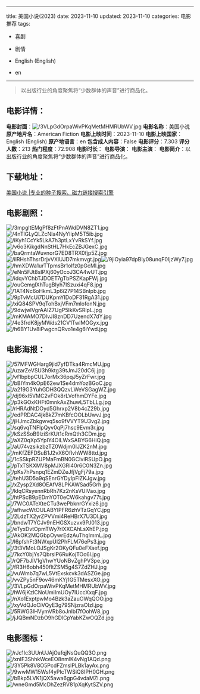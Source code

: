 
---
title: 美国小说(2023)
date: 2023-11-10
updated: 2023-11-10
categories: 电影推荐
tags:
- 喜剧
- 剧情

- English (English)
- en
---


> 以出版行业的角度聚焦将“少数群体的声音”进行商品化。

## **电影详情**：

**电影封面**：<img src="https://image.tmdb.org/t/p/w200/3VLpGdOrpaWivPKqMetMHMRUbWV.jpg" alt="/3VLpGdOrpaWivPKqMetMHMRUbWV.jpg" title="/3VLpGdOrpaWivPKqMetMHMRUbWV.jpg">
**电影名称**：美国小说
**原产地片名**：American Fiction
**电影上映时间**：2023-11-10
**电影上映国家**：English (English)
**原产地语言**：en
**包含成人内容**：False
**电影评分**：7.303
**评分人数**：213
**热门程度**：72.908
**电影时长**：
**电影导演**：
**电影主演**：
**电影简介**：以出版行业的角度聚焦将“少数群体的声音”进行商品化。

## **下载地址**：
[美国小说 |专业的种子搜索、磁力链接搜索引擎](https://movie.amd794.com:2083/?search=American%20Fiction&ordering=&mode=match_phrase&page_size=10&page=1)
 

## **电影剧照**：
<img src="https://image.tmdb.org/t/p/original/3mpgltEMgPf8zFtPnAWdDVN8ZT1.jpg" alt="/3mpgltEMgPf8zFtPnAWdDVN8ZT1.jpg" title="/3mpgltEMgPf8zFtPnAWdDVN8ZT1.jpg"><img src="https://image.tmdb.org/t/p/original/4nTlGLyQLZcNla4NyYIipM5T5ib.jpg" alt="/4nTlGLyQLZcNla4NyYIipM5T5ib.jpg" title="/4nTlGLyQLZcNla4NyYIipM5T5ib.jpg"><img src="https://image.tmdb.org/t/p/original/iKyh1CcYk5LkA7h3ptLxYvRkSYf.jpg" alt="/iKyh1CcYk5LkA7h3ptLxYvRkSYf.jpg" title="/iKyh1CcYk5LkA7h3ptLxYvRkSYf.jpg"><img src="https://image.tmdb.org/t/p/original/v6o3KikgdNnStHL7HkEcZBJGexC.jpg" alt="/v6o3KikgdNnStHL7HkEcZBJGexC.jpg" title="/v6o3KikgdNnStHL7HkEcZBJGexC.jpg"><img src="https://image.tmdb.org/t/p/original/baQrmtaWuvnorG7ED8TRX0fjp5Z.jpg" alt="/baQrmtaWuvnorG7ED8TRX0fjp5Z.jpg" title="/baQrmtaWuvnorG7ED8TRX0fjp5Z.jpg"><img src="https://image.tmdb.org/t/p/original/ilRHshThsrDrjvVXlUJD7mkmvgt.jpg" alt="/ilRHshThsrDrjvVXlUJD7mkmvgt.jpg" title="/ilRHshThsrDrjvVXlUJD7mkmvgt.jpg"><img src="https://image.tmdb.org/t/p/original/9jiOyia97dpBIy08unqF0IjzWy7.jpg" alt="/9jiOyia97dpBIy08unqF0IjzWy7.jpg" title="/9jiOyia97dpBIy08unqF0IjzWy7.jpg"><img src="https://image.tmdb.org/t/p/original/hmXDWa1urTTpmsBr1olfz0pGcMl.jpg" alt="/hmXDWa1urTTpmsBr1olfz0pGcMl.jpg" title="/hmXDWa1urTTpmsBr1olfz0pGcMl.jpg"><img src="https://image.tmdb.org/t/p/original/eNn5FJt8sIPXj60yOcoJ3CA4wUT.jpg" alt="/eNn5FJt8sIPXj60yOcoJ3CA4wUT.jpg" title="/eNn5FJt8sIPXj60yOcoJ3CA4wUT.jpg"><img src="https://image.tmdb.org/t/p/original/idqvYChbTJDOET7gTbPSZKapFWj.jpg" alt="/idqvYChbTJDOET7gTbPSZKapFWj.jpg" title="/idqvYChbTJDOET7gTbPSZKapFWj.jpg"><img src="https://image.tmdb.org/t/p/original/ouCemglXhTugBIyh7ISzuxi4qF8.jpg" alt="/ouCemglXhTugBIyh7ISzuxi4qF8.jpg" title="/ouCemglXhTugBIyh7ISzuxi4qF8.jpg"><img src="https://image.tmdb.org/t/p/original/1AT4Nc6oHkmL3p6i27P14SBnIpb.jpg" alt="/1AT4Nc6oHkmL3p6i27P14SBnIpb.jpg" title="/1AT4Nc6oHkmL3p6i27P14SBnIpb.jpg"><img src="https://image.tmdb.org/t/p/original/9pTvMcUi7DUKpmYIDoDF31RgA31.jpg" alt="/9pTvMcUi7DUKpmYIDoDF31RgA31.jpg" title="/9pTvMcUi7DUKpmYIDoDF31RgA31.jpg"><img src="https://image.tmdb.org/t/p/original/xiQ84SPV9qTohBxjVFm7mlofonN.jpg" alt="/xiQ84SPV9qTohBxjVFm7mlofonN.jpg" title="/xiQ84SPV9qTohBxjVFm7mlofonN.jpg"><img src="https://image.tmdb.org/t/p/original/9dwjwlVgrAAIZ7UgP5IkKvSRlpL.jpg" alt="/9dwjwlVgrAAIZ7UgP5IkKvSRlpL.jpg" title="/9dwjwlVgrAAIZ7UgP5IkKvSRlpL.jpg"><img src="https://image.tmdb.org/t/p/original/mKMAMO7DlvJI8znDD7UzendX7dY.jpg" alt="/mKMAMO7DlvJI8znDD7UzendX7dY.jpg" title="/mKMAMO7DlvJI8znDD7UzendX7dY.jpg"><img src="https://image.tmdb.org/t/p/original/4e3frdK8jyMWds21CV1TwIMOGyx.jpg" alt="/4e3frdK8jyMWds21CV1TwIMOGyx.jpg" title="/4e3frdK8jyMWds21CV1TwIMOGyx.jpg"><img src="https://image.tmdb.org/t/p/original/h6BY1Uv8iPwgcnQRvo1e4g6iYwd.jpg" alt="/h6BY1Uv8iPwgcnQRvo1e4g6iYwd.jpg" title="/h6BY1Uv8iPwgcnQRvo1e4g6iYwd.jpg">

## **电影海报**：
<img src="https://image.tmdb.org/t/p/original/57MFWGHarg9jid7yfDTka4RmcMU.jpg" alt="/57MFWGHarg9jid7yfDTka4RmcMU.jpg" title="/57MFWGHarg9jid7yfDTka4RmcMU.jpg"><img src="https://image.tmdb.org/t/p/original/uzarZeVSU3h9ktg39tJmJ20dC6j.jpg" alt="/uzarZeVSU3h9ktg39tJmJ20dC6j.jpg" title="/uzarZeVSU3h9ktg39tJmJ20dC6j.jpg"><img src="https://image.tmdb.org/t/p/original/vf1bpbpCUL7orMx36pqJ5yZrFwr.jpg" alt="/vf1bpbpCUL7orMx36pqJ5yZrFwr.jpg" title="/vf1bpbpCUL7orMx36pqJ5yZrFwr.jpg"><img src="https://image.tmdb.org/t/p/original/bBIYm4kOpE62ew1Se4dmYozBGoC.jpg" alt="/bBIYm4kOpE62ew1Se4dmYozBGoC.jpg" title="/bBIYm4kOpE62ew1Se4dmYozBGoC.jpg"><img src="https://image.tmdb.org/t/p/original/a219G3YuhGDH3QQzvLWeVSGagWZ.jpg" alt="/a219G3YuhGDH3QQzvLWeVSGagWZ.jpg" title="/a219G3YuhGDH3QQzvLWeVSGagWZ.jpg"><img src="https://image.tmdb.org/t/p/original/dj96xl5VMC2vFOk8rLVofhmDYFe.jpg" alt="/dj96xl5VMC2vFOk8rLVofhmDYFe.jpg" title="/dj96xl5VMC2vFOk8rLVofhmDYFe.jpg"><img src="https://image.tmdb.org/t/p/original/p3kGOxKHFt0mnkAxZhuwL5TbLLg.jpg" alt="/p3kGOxKHFt0mnkAxZhuwL5TbLLg.jpg" title="/p3kGOxKHFt0mnkAxZhuwL5TbLLg.jpg"><img src="https://image.tmdb.org/t/p/original/rHRAdNtDOyd5Ghrxp2V8b4cZ29b.jpg" alt="/rHRAdNtDOyd5Ghrxp2V8b4cZ29b.jpg" title="/rHRAdNtDOyd5Ghrxp2V8b4cZ29b.jpg"><img src="https://image.tmdb.org/t/p/original/edPRDAC4jkBkZ7mKBfcOOLbUwvJ.jpg" alt="/edPRDAC4jkBkZ7mKBfcOOLbUwvJ.jpg" title="/edPRDAC4jkBkZ7mKBfcOOLbUwvJ.jpg"><img src="https://image.tmdb.org/t/p/original/jHJmcZbkgwvq5so9fVVYT9U3vg2.jpg" alt="/jHJmcZbkgwvq5so9fVVYT9U3vg2.jpg" title="/jHJmcZbkgwvq5so9fVVYT9U3vg2.jpg"><img src="https://image.tmdb.org/t/p/original/sq6vqTNFlpQyv0qPj7hsc9Evm3r.jpg" alt="/sq6vqTNFlpQyv0qPj7hsc9Evm3r.jpg" title="/sq6vqTNFlpQyv0qPj7hsc9Evm3r.jpg"><img src="https://image.tmdb.org/t/p/original/kSzSSoB9lziSrKUt1cRmQth3CDm.jpg" alt="/kSzSSoB9lziSrKUt1cRmQth3CDm.jpg" title="/kSzSSoB9lziSrKUt1cRmQth3CDm.jpg"><img src="https://image.tmdb.org/t/p/original/aXZ0qXp5YpIY4OlLWxSABYG6HiQ.jpg" alt="/aXZ0qXp5YpIY4OlLWxSABYG6HiQ.jpg" title="/aXZ0qXp5YpIY4OlLWxSABYG6HiQ.jpg"><img src="https://image.tmdb.org/t/p/original/aU74vzsikzbzTZ0Wdjm0IJZK2nM.jpg" alt="/aU74vzsikzbzTZ0Wdjm0IJZK2nM.jpg" title="/aU74vzsikzbzTZ0Wdjm0IJZK2nM.jpg"><img src="https://image.tmdb.org/t/p/original/mKfZEFDSuB1J2vX6OflvhWW8ttd.jpg" alt="/mKfZEFDSuB1J2vX6OflvhWW8ttd.jpg" title="/mKfZEFDSuB1J2vX6OflvhWW8ttd.jpg"><img src="https://image.tmdb.org/t/p/original/1cSSkpRZUPMaFmBN0GCIviRSUpO.jpg" alt="/1cSSkpRZUPMaFmBN0GCIviRSUpO.jpg" title="/1cSSkpRZUPMaFmBN0GCIviRSUpO.jpg"><img src="https://image.tmdb.org/t/p/original/pTxTSKXMV8pMJXGRl40r6C0N3Zn.jpg" alt="/pTxTSKXMV8pMJXGRl40r6C0N3Zn.jpg" title="/pTxTSKXMV8pMJXGRl40r6C0N3Zn.jpg"><img src="https://image.tmdb.org/t/p/original/pKs7hPsnpq1EZmDZeJfjVgFj79a.jpg" alt="/pKs7hPsnpq1EZmDZeJfjVgFj79a.jpg" title="/pKs7hPsnpq1EZmDZeJfjVgFj79a.jpg"><img src="https://image.tmdb.org/t/p/original/tehU3D5a9qSEnrGYDyIpFlZKJgw.jpg" alt="/tehU3D5a9qSEnrGYDyIpFlZKJgw.jpg" title="/tehU3D5a9qSEnrGYDyIpFlZKJgw.jpg"><img src="https://image.tmdb.org/t/p/original/xZysp2Xd8OEAfV8LPKAWSad5Grh.jpg" alt="/xZysp2Xd8OEAfV8LPKAWSad5Grh.jpg" title="/xZysp2Xd8OEAfV8LPKAWSad5Grh.jpg"><img src="https://image.tmdb.org/t/p/original/kIqCRsyennRbRh7Kz2nKsVUlVao.jpg" alt="/kIqCRsyennRbRh7Kz2nKsVUlVao.jpg" title="/kIqCRsyennRbRh7Kz2nKsVUlVao.jpg"><img src="https://image.tmdb.org/t/p/original/htPScB9pEDmYOT0eCW6kahgv77t.jpg" alt="/htPScB9pEDmYOT0eCW6kahgv77t.jpg" title="/htPScB9pEDmYOT0eCW6kahgv77t.jpg"><img src="https://image.tmdb.org/t/p/original/7WC0ATeXteCTu3wePbknrGYxiz6.jpg" alt="/7WC0ATeXteCTu3wePbknrGYxiz6.jpg" title="/7WC0ATeXteCTu3wePbknrGYxiz6.jpg"><img src="https://image.tmdb.org/t/p/original/afhwcWtOULABYlPFR6zhVTzGqYC.jpg" alt="/afhwcWtOULABYlPFR6zhVTzGqYC.jpg" title="/afhwcWtOULABYlPFR6zhVTzGqYC.jpg"><img src="https://image.tmdb.org/t/p/original/2LdzTX2yrZPVVmi4ReHBrX7U3Dl.jpg" alt="/2LdzTX2yrZPVVmi4ReHBrX7U3Dl.jpg" title="/2LdzTX2yrZPVVmi4ReHBrX7U3Dl.jpg"><img src="https://image.tmdb.org/t/p/original/bndwT7YCJv9nEHGSXuzvx9PJ013.jpg" alt="/bndwT7YCJv9nEHGSXuzvx9PJ013.jpg" title="/bndwT7YCJv9nEHGSXuzvx9PJ013.jpg"><img src="https://image.tmdb.org/t/p/original/eTyxDvtOpmTWy7rlXXCAhLsXhEP.jpg" alt="/eTyxDvtOpmTWy7rlXXCAhLsXhEP.jpg" title="/eTyxDvtOpmTWy7rlXXCAhLsXhEP.jpg"><img src="https://image.tmdb.org/t/p/original/AkOK2MQGbpOywrEdzAuThqImmL.jpg" alt="/AkOK2MQGbpOywrEdzAuThqImmL.jpg" title="/AkOK2MQGbpOywrEdzAuThqImmL.jpg"><img src="https://image.tmdb.org/t/p/original/l6pfshFt3NWxpUI2PhFLM76ePs3.jpg" alt="/l6pfshFt3NWxpUI2PhFLM76ePs3.jpg" title="/l6pfshFt3NWxpUI2PhFLM76ePs3.jpg"><img src="https://image.tmdb.org/t/p/original/3t3VMoLOJSgKr2OKyQFu0eFXaef.jpg" alt="/3t3VMoLOJSgKr2OKyQFu0eFXaef.jpg" title="/3t3VMoLOJSgKr2OKyQFu0eFXaef.jpg"><img src="https://image.tmdb.org/t/p/original/7kcY0bjYs7QbrslP6RuKojTOc6l.jpg" alt="/7kcY0bjYs7QbrslP6RuKojTOc6l.jpg" title="/7kcY0bjYs7QbrslP6RuKojTOc6l.jpg"><img src="https://image.tmdb.org/t/p/original/rQF7bJlV1gVhwYUoNBvZghPV3pe.jpg" alt="/rQF7bJlV1gVhwYUoNBvZghPV3pe.jpg" title="/rQF7bJlV1gVhwYUoNBvZghPV3pe.jpg"><img src="https://image.tmdb.org/t/p/original/fR3H6obh450fltZSM5g4S7ZdZHJ.jpg" alt="/fR3H6obh450fltZSM5g4S7ZdZHJ.jpg" title="/fR3H6obh450fltZSM5g4S7ZdZHJ.jpg"><img src="https://image.tmdb.org/t/p/original/vuWmb7q7wL5VtExskcvk3dASZGe.jpg" alt="/vuWmb7q7wL5VtExskcvk3dASZGe.jpg" title="/vuWmb7q7wL5VtExskcvk3dASZGe.jpg"><img src="https://image.tmdb.org/t/p/original/vvZPy5nF9ov46mKYj1G5TMesxXO.jpg" alt="/vvZPy5nF9ov46mKYj1G5TMesxXO.jpg" title="/vvZPy5nF9ov46mKYj1G5TMesxXO.jpg"><img src="https://image.tmdb.org/t/p/original/3VLpGdOrpaWivPKqMetMHMRUbWV.jpg" alt="/3VLpGdOrpaWivPKqMetMHMRUbWV.jpg" title="/3VLpGdOrpaWivPKqMetMHMRUbWV.jpg"><img src="https://image.tmdb.org/t/p/original/hW6jKzlCNoUmiImUOy7lUccXxqF.jpg" alt="/hW6jKzlCNoUmiImUOy7lUccXxqF.jpg" title="/hW6jKzlCNoUmiImUOy7lUccXxqF.jpg"><img src="https://image.tmdb.org/t/p/original/nXo1ExptpwMo4Bzk3aZauOWqQOO.jpg" alt="/nXo1ExptpwMo4Bzk3aZauOWqQOO.jpg" title="/nXo1ExptpwMo4Bzk3aZauOWqQOO.jpg"><img src="https://image.tmdb.org/t/p/original/xyVdQJoCiVQyE3g79SNjzraOIzI.jpg" alt="/xyVdQJoCiVQyE3g79SNjzraOIzI.jpg" title="/xyVdQJoCiVQyE3g79SNjzraOIzI.jpg"><img src="https://image.tmdb.org/t/p/original/5RWG3lHVymVRb8oJnlbI7fOohW8.jpg" alt="/5RWG3lHVymVRb8oJnlbI7fOohW8.jpg" title="/5RWG3lHVymVRb8oJnlbI7fOohW8.jpg"><img src="https://image.tmdb.org/t/p/original/jJQBmNDzbO9hGDlCpYabKZwOQZd.jpg" alt="/jJQBmNDzbO9hGDlCpYabKZwOQZd.jpg" title="/jJQBmNDzbO9hGDlCpYabKZwOQZd.jpg">

## **电影图标**：
<img src="https://image.tmdb.org/t/p/original/rJc1Ic3UUnUJAjOafqjNsQuQQ3O.png" alt="/rJc1Ic3UUnUJAjOafqjNsQuQQ3O.png" title="/rJc1Ic3UUnUJAjOafqjNsQuQQ3O.png"><img src="https://image.tmdb.org/t/p/original/xnIF3ShhkWceEO8nmlK4vNg1AQd.png" alt="/xnIF3ShhkWceEO8nmlK4vNg1AQd.png" title="/xnIF3ShhkWceEO8nmlK4vNg1AQd.png"><img src="https://image.tmdb.org/t/p/original/3Y5Pk8V8O5PcdFZmslPLBk1ayAx.png" alt="/3Y5Pk8V8O5PcdFZmslPLBk1ayAx.png" title="/3Y5Pk8V8O5PcdFZmslPLBk1ayAx.png"><img src="https://image.tmdb.org/t/p/original/9wwMW15Wsf4yPlcTWSiQ8IPH0GH.png" alt="/9wwMW15Wsf4yPlcTWSiQ8IPH0GH.png" title="/9wwMW15Wsf4yPlcTWSiQ8IPH0GH.png"><img src="https://image.tmdb.org/t/p/original/bBkp5LVK1jQX5awa6gpG4vdaMZl.png" alt="/bBkp5LVK1jQX5awa6gpG4vdaMZl.png" title="/bBkp5LVK1jQX5awa6gpG4vdaMZl.png"><img src="https://image.tmdb.org/t/p/original/wneGmd5McDhZezRV81pXqKytSZV.png" alt="/wneGmd5McDhZezRV81pXqKytSZV.png" title="/wneGmd5McDhZezRV81pXqKytSZV.png">
